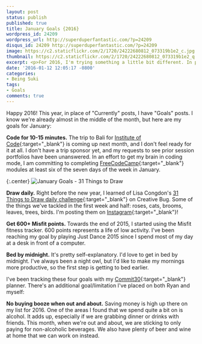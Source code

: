 ```yaml
---
layout: post
status: publish
published: true
title: January Goals {2016}
wordpress_id: 24209
wordpress_url: http://superduperfantastic.com/?p=24209
disqus_id: 24209 http://superduperfantastic.com/?p=24209
image: https://c2.staticflickr.com/2/1720/24222680812_073319b1e2_c.jpg
thumbnail: https://c2.staticflickr.com/2/1720/24222680812_073319b1e2_q.jpg
excerpt: <p>For 2016, I'm trying something a little bit different. In place of "Currently" posts, I'm setting goals by month. Here are my January goals!</p>
date: '2016-01-12 12:05:17 -0800'
categories:
- Being Suki
tags:
- Goals
comments: true
---
```

Happy 2016! This year, in place of "Currently" posts, I have "Goals" posts. I know we're already almost in the middle of the month, but here are my goals for January:

**Code for 10-15 minutes.**
The trip to Bali for [Institute of Code](http://www.instituteofcode.com/){:target="_blank"} is coming up next month, and I don't feel ready for it at all. I don't have a trip sponsor yet, and my requests to see prior session portfolios have been unanswered. In an effort to get my brain in coding mode, I am committing to completing [FreeCodeCamp](http://www.freecodecamp.com/){:target="_blank"} modules at least six of the seven days of the week in January.

{:.center}
![January Goals - 31 Things to Draw](https://c2.staticflickr.com/2/1720/24222680812_073319b1e2_c.jpg)

**Draw daily.**
Right before the new year, I learned of Lisa Congdon's [31 Things to Draw daily challenge](https://www.creativebug.com/classseries/single/daily-drawing-challenge){:target="_blank"} on Creative Bug. Some of the things we've tackled in the first week and half: roses, cats, brooms, leaves, trees, birds. I'm posting them on [Instagram](http://instagram.com/slightlydelightful/){:target="_blank"}!

**Get 600+ Misfit points.**
Towards the end of 2015, I started using the Misfit fitness tracker. 600 points represents a life of low activity. I've been reaching my goal by playing Just Dance 2015 since I spend most of my day at a desk in front of a computer.

**Bed by midnight.**
It's pretty self-explanatory. I'd love to get in bed by midnight. I've always been a night owl, but I'd like to make my mornings more productive, so the first step is getting to bed earlier.

I've been tracking these four goals with my [Commit30](http://commit30.com/){:target="_blank"} planner. There's an additional goal/limitation I've placed on both Ryan and myself:

**No buying booze when out and about.**
Saving money is high up there on my list for 2016. One of the areas I found that we spend quite a bit on is alcohol. It adds up, especially if we are grabbing dinner or drinks with friends. This month, when we're out and about, we are sticking to only paying for non-alcoholic beverages. We also have plenty of beer and wine at home that we can work on instead.
